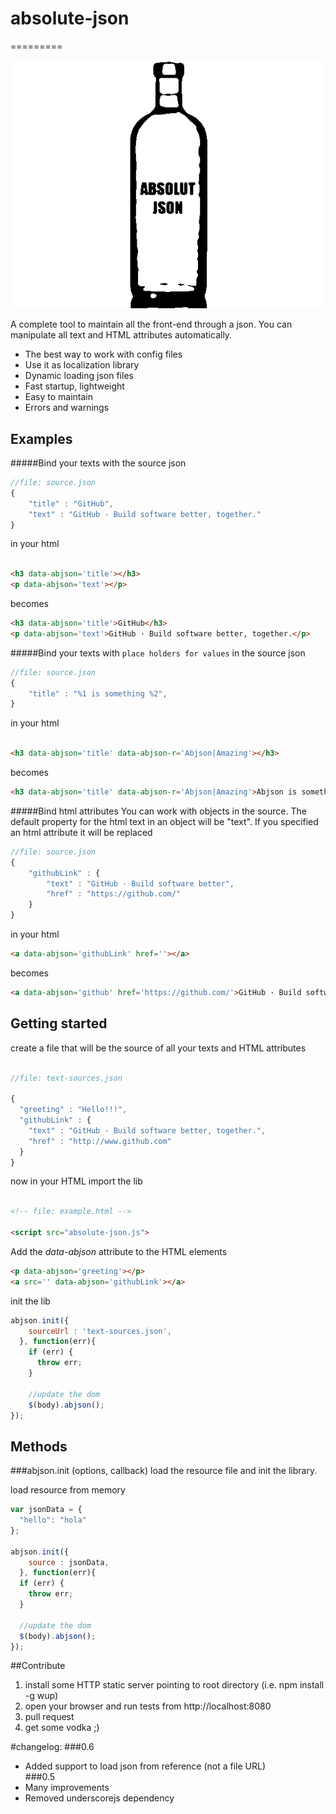 # absolute-json
=========

![logo](logo.gif)

A complete tool to maintain all the front-end through a json. You can manipulate all text and HTML attributes automatically.

* The best way to work with config files
* Use it as localization library
* Dynamic loading json files
* Fast startup, lightweight
* Easy to maintain
* Errors and warnings

## Examples

#####Bind your texts with the source json
```javascript
//file: source.json
{
	"title" : "GitHub",
	"text" : "GitHub · Build software better, together."
}
```
in your html
```html

<h3 data-abjson='title'></h3>
<p data-abjson='text'></p>
```
becomes
```html
<h3 data-abjson='title'>GitHub</h3>
<p data-abjson='text'>GitHub · Build software better, together.</p>
```

#####Bind your texts with `place holders for values` in the source json
```javascript
//file: source.json
{
	"title" : "%1 is something %2",
}
```
in your html
```html

<h3 data-abjson='title' data-abjson-r='Abjson|Amazing'></h3>
```
becomes
```html
<h3 data-abjson='title' data-abjson-r='Abjson|Amazing'>Abjson is something Amazing</h3>
```

#####Bind html attributes
You can work with objects in the source. The default property for the html text in an object will be "text". If you specified an html attribute it will be replaced
```javascript
//file: source.json
{
	"githubLink" : {
		"text" : "GitHub · Build software better",
		"href" : "https://github.com/"
	}
}
```
in your html
```html
<a data-abjson='githubLink' href=''></a>
```
becomes
```html
<a data-abjson='github' href='https://github.com/'>GitHub · Build software better</a>
```

## Getting started
create a file that will be the source of all your texts and HTML attributes

```javascript

//file: text-sources.json

{
  "greeting" : "Hello!!!",
  "githubLink" : {
    "text" : "GitHub · Build software better, together.",
    "href" : "http://www.github.com"
  }
}
```

now in your HTML import the lib


```html

<!-- file: example.html -->

<script src="absolute-json.js">

```

Add the *data-abjson* attribute to the HTML elements

```html
<p data-abjson='greeting'></p>
<a src='' data-abjson='githubLink'></a>
```

init the lib

```javascript
abjson.init({
    sourceUrl : 'text-sources.json',
  }, function(err){
    if (err) {
      throw err;
    }

    //update the dom
    $(body).abjson();
});
```
## Methods
###abjson.init (options, callback)
load the resource file and init the library. 

load resource from memory
```javascript
var jsonData = {
  "hello": "hola"
};

abjson.init({
    source : jsonData,
  }, function(err){
  if (err) {
    throw err;
  }

  //update the dom
  $(body).abjson();
});
```

##Contribute
1. install some HTTP static server pointing to root directory (i.e. npm install -g wup)
2. open your browser and run tests from http://localhost:8080
3. pull request
4. get some vodka ;)

#changelog:
###0.6  
- Added support to load json from reference (not a file URL)  
###0.5
- Many improvements
- Removed underscorejs dependency
